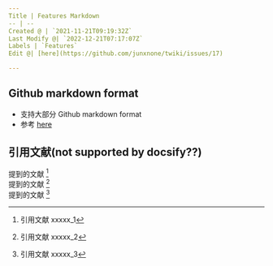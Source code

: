 ```yaml
---
Title | Features Markdown
-- | --
Created @ | `2021-11-21T09:19:32Z`
Last Modify @| `2022-12-21T07:17:07Z`
Labels | `Features`
Edit @| [here](https://github.com/junxnone/twiki/issues/17)

---
```


## Github markdown format

- 支持大部分 Github markdown format
- 参考 [here](https://junxnone.github.io/techwiki/#/Markdown)



## 引用文献(not supported by docsify??)

提到的文献 [^papers_1]  
提到的文献 [^papers_2]  
提到的文献 [^papers_3]  

[^papers_1]:  引用文献 xxxxx_1  
[^papers_2]:  引用文献 xxxxx_2  
[^papers_3]:  引用文献 xxxxx_3  
